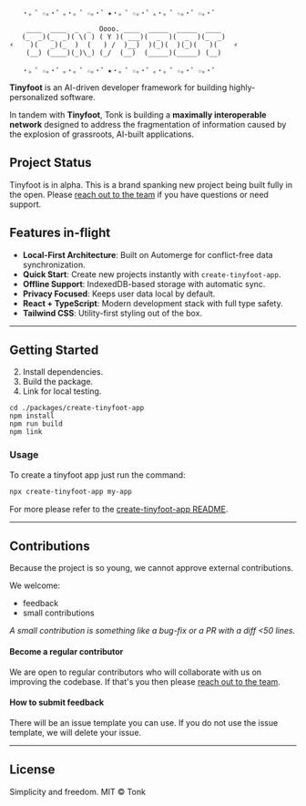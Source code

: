 ``` 
   ・。゜☆。・゜。・。゜☆。・゜★・。゜☆。・゜。・。゜☆。・゜☆。・゜

    ____  ____  _  _  Oooo. ____  _____  _____  ____    
   (_  _)(_  _)( \( ) ( Y )( ___)(  _  )(  _  )(_  _)
⚡️    )(   _)(_  )  (   ) /  )__)  )(_)(  )(_)(   )(    ⚡️
    (__) (____)(_)\_) (_/  (__)  (_____)(_____) (__) 

   ・。゜☆。・゜。・。゜☆。・゜★・。゜☆。・゜。・。゜☆。・゜☆。・゜
```

**Tinyfoot** is an AI-driven developer framework for building highly-personalized software.

In tandem with **Tinyfoot**, Tonk is building a **maximally interoperable network** designed to address the fragmentation of information caused by the explosion of grassroots, AI-built applications.  

## Project Status

Tinyfoot is in alpha. This is a brand spanking new project being built fully in the open. Please [reach out to the team](https://linktr.ee/tonklabs) if you have questions or need support. 

## Features in-flight

- **Local-First Architecture**: Built on Automerge for conflict-free data synchronization.
- **Quick Start**: Create new projects instantly with `create-tinyfoot-app`.
- **Offline Support**: IndexedDB-based storage with automatic sync.
- **Privacy Focused**: Keeps user data local by default.
- **React + TypeScript**: Modern development stack with full type safety.
- **Tailwind CSS**: Utility-first styling out of the box.

---

## Getting Started

2. Install dependencies.
3. Build the package. 
4. Link for local testing.

```
cd ./packages/create-tinyfoot-app
npm install
npm run build
npm link
```


### Usage

To create a tinyfoot app just run the command:

```bash
npx create-tinyfoot-app my-app
```

For more please refer to the [create-tinyfoot-app README](packages/create-tinyfoot-app/README.md).

---

## Contributions

Because the project is so young, we cannot approve external contributions.

We welcome:
- feedback 
- small contributions

*A small contribution is something like a bug-fix or a PR with a diff <50 lines.*

#### Become a regular contributor
We are open to regular contributors who will collaborate with us on improving the codebase. If that's you then please [reach out to the team](https://linktr.ee/tonklabs).

#### How to submit feedback
There will be an issue template you can use. If you do not use the issue template, we will delete your issue.

---

## License

Simplicity and freedom.
MIT © Tonk